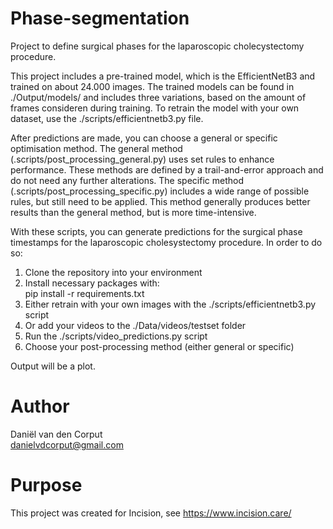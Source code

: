 # Phase-segmentation
Project to define surgical phases for the laparoscopic cholecystectomy procedure.

This project includes a pre-trained model, which is the EfficientNetB3 and trained on about 24.000 images. The trained models can be found in ./Output/models/ and includes three variations, based on the amount of frames consideren during training.
To retrain the model with your own dataset, use the ./scripts/efficientnetb3.py file.

After predictions are made, you can choose a general or specific optimisation method. The general method (.scripts/post_processing_general.py) uses set rules to enhance performance. These methods are defined by a trail-and-error approach and do not need any further alterations.
The specific method (.scripts/post_processing_specific.py) includes a wide range of possible rules, but still need to be applied. This method generally produces better results than the general method, but is more time-intensive.

With these scripts, you can generate predictions for the surgical phase timestamps for the laparoscopic cholesystectomy procedure. In order to do so:
1. Clone the repository into your environment
2. Install necessary packages with:
<br> pip install -r requirements.txt
3. Either retrain with your own images with the ./scripts/efficientnetb3.py script
4. Or add your videos to the ./Data/videos/testset folder
5. Run the ./scripts/video_predictions.py script
6. Choose your post-processing method (either general or specific)

Output will be a plot.

# Author
Daniël van den Corput
<br> danielvdcorput@gmail.com

# Purpose
This project was created for Incision, see https://www.incision.care/

